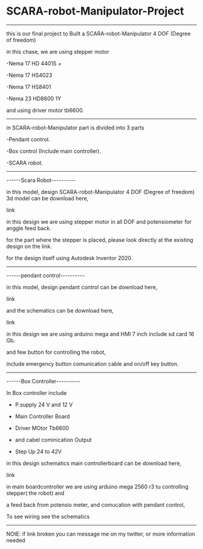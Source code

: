 # SCARA-robot-Manipulator-Project


*********************************************************************************************************

this is our final project
to Built a SCARA-robot-Manipulator 4 DOF (Degree of freedom)

in this chase, we are using stepper motor

-Nema 17 HD 4401S + 

-Nema 17 HS4023

-Nema 17 HS8401

-Nema 23 HD8600 1Y

and using driver motor tb6600.

**********************************************************************************************************

in SCARA-robot-Manipulator part is divided into 3 parts

-Pendant control.

-Box control (Include main controller).

-SCARA robot.

***********************************************************************************************************
------Scara Robot----------

in this model, design SCARA-robot-Manipulator 4 DOF (Degree of freedom) 3d model can be download here,

link 

in this design we are using stepper motor in all DOF and potensiometer for anggle feed back.

for the part where the stepper is placed, please look directly at the existing design on the link. 

for the design itself using Autodesk Inventor 2020.

**********************************************************************************************************
------pendant control----------

in this model, design pendant control can be download here,

link 

and the schematics can be download here,

link

in this design we are using arduino mega and HMI 7 inch include sd card 16 Gb.

and few button for controlling the robot, 

include emergency button comunication cable and on/off key button.

**********************************************************************************************************
------Box Controller----------

In Box controller include

- P.supply 24 V and 12 V

- Main Controller Board

- Driver MOtor Tb6600

- and cabel cominication Output

- Step Up 24 to 42V 

in this design schematics main controllerboard can be download here,

link 

in main boardcontroller we are using arduino mega 2560 r3 tu controlling stepper( the robot) and

a feed back from potensio meter, and comucation with pendant control,

To see wiring see the schematics

**********************************************************************************************************

NOtE: if link broken you can message me on my twitter, or more information needed



